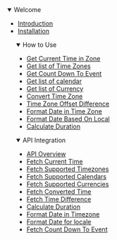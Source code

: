 <details open>
<summary>Welcome</summary>

- [Introduction](./home.md)
- [Installation](./guide/installation.md)

</details>

<details  open  style="margin-left: 20px">
<summary>How to Use</summary>

- [Get Current Time in Zone](./guide/getCurrentTimeInZone.md)
- [Get list of Time Zones](./guide/getListOfSupportedTimeZones.md)
- [Get Count Down To Event](./guide/getCountdownToEvent.md)
- [Get list of calendar](./guide/getSupportedCalendar.md)
- [Get list of Currency](./guide/getSupportedCrrency.md)
- [Convert Time Zone](./guide/convertTimeZone.md)
- [Time Zone Offset Difference](./guide/getTimeZoneOffsetDifference.md)
- [Format Date in Time Zone](./guide/formatDateInTimeZone.md)
- [Format Date Based On Local](./guide/formatDateForLocale.md)
- [Calculate Duration](./guide/calculateDuration.md)

</details>

<details open style="margin-left: 20px">
<summary>API Integration</summary>

- [API Overview](./api/Introduction.md)
- [Fetch Current Time](./api/fetchCurrentTime.md)
- [Fetch Supported Timezones](./api/fetchSupportedTimezones.md)
- [Fetch Supported Calendars](./api/fetchSupportedCalendars.md)
- [Fetch Supported Currencies](./api/fetchSupportedCurrencies.md)
- [Fetch Converted Time](./api/fetchConvertedTime.md)
- [Fetch Time Difference](./api/fetchTimeDifference.md)
- [Calculate Duration](./api/calculateDurationAPI.md)
- [Format Date in Timezone](./api/formatDateInTimezoneAPI.md)
- [Format Date for locale](./api/formatDateInLocale.md)
- [Fetch Count Down To Event](./api/getCountdownToEvent.md)

</details>
